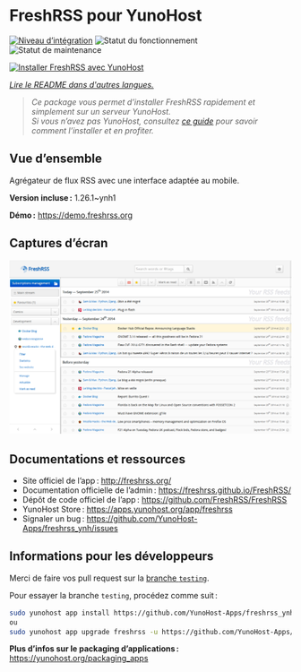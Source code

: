 <!--
Nota bene : ce README est automatiquement généré par <https://github.com/YunoHost/apps/tree/master/tools/readme_generator>
Il NE doit PAS être modifié à la main.
-->

# FreshRSS pour YunoHost

[![Niveau d’intégration](https://apps.yunohost.org/badge/integration/freshrss)](https://ci-apps.yunohost.org/ci/apps/freshrss/)
![Statut du fonctionnement](https://apps.yunohost.org/badge/state/freshrss)
![Statut de maintenance](https://apps.yunohost.org/badge/maintained/freshrss)

[![Installer FreshRSS avec YunoHost](https://install-app.yunohost.org/install-with-yunohost.svg)](https://install-app.yunohost.org/?app=freshrss)

*[Lire le README dans d'autres langues.](./ALL_README.md)*

> *Ce package vous permet d’installer FreshRSS rapidement et simplement sur un serveur YunoHost.*  
> *Si vous n’avez pas YunoHost, consultez [ce guide](https://yunohost.org/install) pour savoir comment l’installer et en profiter.*

## Vue d’ensemble

Agrégateur de flux RSS avec une interface adaptée au mobile.


**Version incluse :** 1.26.1~ynh1

**Démo :** <https://demo.freshrss.org>

## Captures d’écran

![Capture d’écran de FreshRSS](./doc/screenshots/screenshot.png)

## Documentations et ressources

- Site officiel de l’app : <http://freshrss.org/>
- Documentation officielle de l’admin : <https://freshrss.github.io/FreshRSS/>
- Dépôt de code officiel de l’app : <https://github.com/FreshRSS/FreshRSS>
- YunoHost Store : <https://apps.yunohost.org/app/freshrss>
- Signaler un bug : <https://github.com/YunoHost-Apps/freshrss_ynh/issues>

## Informations pour les développeurs

Merci de faire vos pull request sur la [branche `testing`](https://github.com/YunoHost-Apps/freshrss_ynh/tree/testing).

Pour essayer la branche `testing`, procédez comme suit :

```bash
sudo yunohost app install https://github.com/YunoHost-Apps/freshrss_ynh/tree/testing --debug
ou
sudo yunohost app upgrade freshrss -u https://github.com/YunoHost-Apps/freshrss_ynh/tree/testing --debug
```

**Plus d’infos sur le packaging d’applications :** <https://yunohost.org/packaging_apps>
